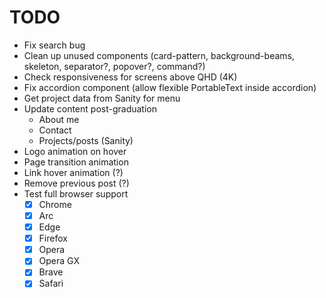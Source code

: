 # TODO

- Fix search bug
- Clean up unused components (card-pattern, background-beams, skeleton, separator?, popover?, command?)
- Check responsiveness for screens above QHD (4K)
- Fix accordion component (allow flexible PortableText inside accordion)
- Get project data from Sanity for menu
- Update content post-graduation
  - About me
  - Contact
  - Projects/posts (Sanity)
- Logo animation on hover
- Page transition animation
- Link hover animation (?)
- Remove previous post (?)
- Test full browser support
  - [x] Chrome
  - [x] Arc
  - [x] Edge
  - [x] Firefox
  - [x] Opera
  - [x] Opera GX
  - [x] Brave
  - [x] Safari
